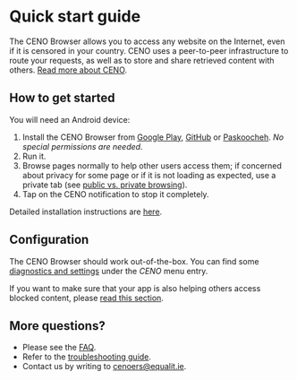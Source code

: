 # Quick start guide

The CENO Browser allows you to access any website on the Internet, even if it is censored in your country.  CENO uses a peer-to-peer infrastructure to route your requests, as well as to store and share retrieved content with others.  [Read more about CENO](ceno.md).

## How to get started

You will need an Android device:

1. Install the CENO Browser from [Google Play][ceno-gplay], [GitHub][ceno-gh] or [Paskoocheh][ceno-pask].  *No special permissions are needed*.
2. Run it.
3. Browse pages normally to help other users access them; if concerned about privacy for some page or if it is not loading as expected, use a private tab (see [public vs. private browsing](../concepts/public-private.md)).
4. Tap on the CENO notification to stop it completely.

Detailed installation instructions are [here](../browser/install.md).

[ceno-gplay]: https://play.google.com/store/apps/details?id=ie.equalit.ceno
[ceno-gh]: https://github.com/censorship-no/ceno-browser/releases
[ceno-pask]: https://paskoocheh.com/tools/124/android.html

## Configuration

The CENO Browser should work out-of-the-box.  You can find some [diagnostics and settings](../browser/settings.md) under the *CENO* menu entry.

If you want to make sure that your app is also helping others access blocked content, please [read this section](../browser/bridging.md).

## More questions?

- Please see the [FAQ](faq.md).
- Refer to the [troubleshooting guide](../browser/troubleshooting.md).
- Contact us by writing to <cenoers@equalit.ie>.
